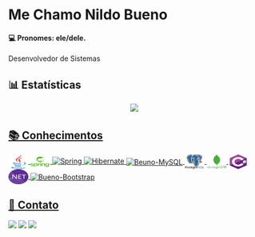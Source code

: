 #  Me Chamo Nildo Bueno
  
#### 💻 Pronomes: ele/dele. 
Desenvolvedor de Sistemas


## 📊 Estatísticas 
<div align="center">
  <a href="https://github.com/nbcf">
  <img height="130em" src="https://github-readme-stats.vercel.app/api?username=nbcf&show_icons=true&theme=aura&include_all_commits=true&count_private=true"/> 
</div>
  
  
## 📚 Conhecimentos
<div>
  <img align="center" alt="Bueno-Java" height="30" width="40" src="https://raw.githubusercontent.com/devicons/devicon/master/icons/java/java-original.svg">
  <img align="center" alt="Bueno-Spring" height="30" width="40" src="https://raw.githubusercontent.com/devicons/devicon/master/icons/spring/spring-original-wordmark.svg">
  <img width="25" height="25" src="https://www.vectorlogo.zone/logos/springio/springio-icon.svg" title="Spring" alt="Spring" /></code>
<img width="25" height="25" src="https://www.vectorlogo.zone/logos/hibernate/hibernate-icon.svg" title="Hibernate" alt="Hibernate" /></code>
<img align="center" alt="Beuno-MySQL" height="30" width="40" src="https://cdn.jsdelivr.net/gh/devicons/devicon/icons/mysql/mysql-plain.svg">
  <img align="center" alt="Bueno-PostgreSQL" height="30" width="40" src="https://raw.githubusercontent.com/devicons/devicon/master/icons/postgresql/postgresql-original-wordmark.svg">
  <img align="center" alt="Bueno-MongoDB" height="30" width="40" src="https://raw.githubusercontent.com/devicons/devicon/master/icons/mongodb/mongodb-plain-wordmark.svg">
  <img align="center" alt="Bueno-Csharp" height="30" width="40" src="https://raw.githubusercontent.com/devicons/devicon/master/icons/csharp/csharp-original.svg">
  <img align="center" alt="Bueno-DotNet" height="30" width="40"src="https://raw.githubusercontent.com/github/explore/93d8a67084f94b2a444e510199a6e7622e5b09a3/topics/dotnet/dotnet.png">
  <img align="center" alt="Bueno-Bootstrap" height="30" width="40" src="https://cdn.jsdelivr.net/gh/devicons/devicon/icons/bootstrap/bootstrap-plain.svg">
</div>
          
## 📱 Contato  
<div>
 <a href = "mailto:nildobueno@gmail.com"><img src="https://img.shields.io/badge/-Gmail-%23333?style=for-the-badge&logo=gmail&logoColor=white" target="_blank"></a>
  <a href = "mailto:nildobueno@hotmail.com"><img src="https://img.shields.io/badge/-Hotmail-%23333?style=for-the-badge&logo=hotmail&logoColor=white" target="_blank"></a>
  <a href="https://www.linkedin.com/in/nildo-bueno-271464167" target="_blank"><img src="https://img.shields.io/badge/-LinkedIn-%230077B5?style=for-the-badge&logo=linkedin&logoColor=white" target="_blank"></a> 
</div>
